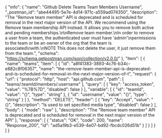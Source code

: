 {
  "info": {
    "name": "Github Delete Teams Team Members Username",
    "_postman_id": "abe44495-5e7e-4d14-971c-a559ad074350",
    "description": "The \"Remove team member\" API is deprecated and is scheduled for removal in the next major version of the API. We recommend using the Remove team membership API instead. It allows you to remove both active and pending memberships.\n\nRemove team member.\nIn order to remove a user from a team, the authenticated user must have 'admin'\npermissions to the team or be an owner of the org that the team is associated\nwith.\nNOTE This does not delete the user, it just remove them from the team.",
    "schema": "https://schema.getpostman.com/json/collection/v2.0.0/"
  },
  "item": [
    {
      "name": "teams",
      "item": [
        {
          "id": "a8f41383-3893-4c76-b34c-e882c8f06357",
          "name": "the-remove-team-member-api-is-deprecated-and-is-scheduled-for-removal-in-the-next-major-version-of-t",
          "request": {
            "url": {
              "protocol": "http",
              "host": "api.github.com",
              "path": [
                "teams/:teamId/members/:username"
              ],
              "query": [
                {
                  "key": "access_token",
                  "value": "%7B%7D",
                  "disabled": false
                }
              ],
              "variable": [
                {
                  "id": "teamId",
                  "value": "{}",
                  "type": "string"
                },
                {
                  "id": "username",
                  "value": "{}",
                  "type": "string"
                }
              ]
            },
            "method": "DELETE",
            "header": [
              {
                "key": "Accept",
                "value": "{}",
                "description": "Is used to set specified media type",
                "disabled": false
              }
            ],
            "body": {
              "mode": "raw"
            },
            "description": "The \"Remove team member\" API is deprecated and is scheduled for removal in the next major version of the API"
          },
          "response": [
            {
              "status": "OK",
              "code": 200,
              "name": "Response_200",
              "id": "ad5a19b3-e539-4e07-bd92-fbcdc026d51b"
            }
          ]
        }
      ]
    }
  ]
}